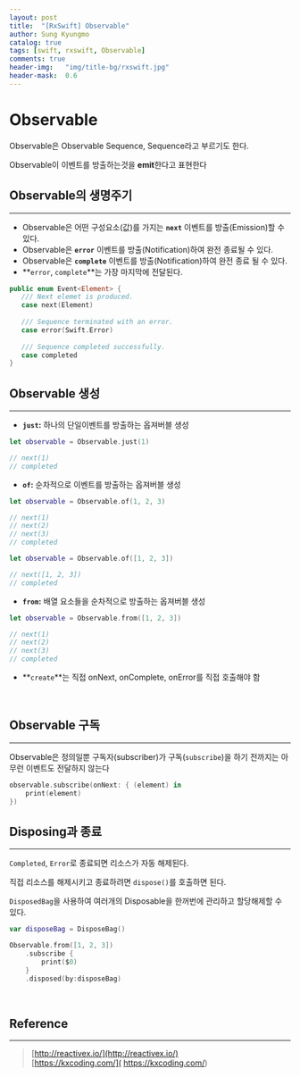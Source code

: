 ```yaml
---
layout: post
title:  "[RxSwift] Observable"
author: Sung Kyungmo
catalog: true
tags: [swift, rxswift, Observable]
comments: true
header-img:   "img/title-bg/rxswift.jpg"
header-mask:  0.6
---
```

# Observable
Observable은 Observable Sequence, Sequence라고 부르기도 한다.

Observable이 이벤트를 방출하는것을 **emit**한다고 표현한다

## Observable의 생명주기

---

- Observable은 어떤 구성요소(값)를 가지는 **`next`** 이벤트를 방출(Emission)할 수 있다.
- Observable은 **`error`** 이벤트를 방출(Notification)하여 완전 종료될 수 있다.
- Observable은 **`complete`** 이벤트를 방출(Notification)하여 완전 종료 될 수 있다.
- **`error`, `complete`**는 가장 마지막에 전달된다.
```swift
public enum Event<Element> {
   /// Next elemet is produced.
   case next(Element)
   
   /// Sequence terminated with an error.
   case error(Swift.Error)
   
   /// Sequence completed successfully.
   case completed
}
```
## Observable 생성

---

- **`just`:** 하나의 단일이벤트를 방출하는 옵져버블 생성

```swift
let observable = Observable.just(1)

// next(1)
// completed
```

- **`of`:**  순차적으로 이벤트를 방출하는 옵져버블 생성

```swift
let observable = Observable.of(1, 2, 3)

// next(1)
// next(2)
// next(3)
// completed
```
```swift
let observable = Observable.of([1, 2, 3])

// next([1, 2, 3])
// completed
```

- **`from`:** 배열 요소들을 순차적으로 방출하는 옵져버블 생성

```swift
let observable = Observable.from([1, 2, 3])

// next(1)
// next(2)
// next(3)
// completed
```

- **`create`**는 직접 onNext, onComplete, onError를 직접 호출해야 함
<br>

## Observable 구독

---

Observable은 정의일뿐 구독자(subscriber)가 구독(`subscribe`)을 하기 전까지는 아무런 이벤트도 전달하지 않는다
```swift
observable.subscribe(onNext: { (element) in
    print(element)
})
```

## Disposing과 종료

---

`Completed`, `Error`로 종료되면 리소스가 자동 해제된다.

직접 리소스를 해제시키고 종료하려면 `dispose()`를 호출하면 된다.

`DisposedBag`을 사용하여 여러개의 Disposable을 한꺼번에 관리하고 할당해제할 수 있다.
```swift
var disposeBag = DisposeBag()

Observable.from([1, 2, 3])
    .subscribe {
        print($0)
    }
    .disposed(by:disposeBag)
```
<br>

## Reference
--- 
> [http://reactivex.io/](http://reactivex.io/)  
> [https://kxcoding.com/]( https://kxcoding.com/)
